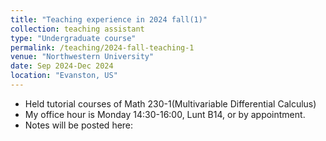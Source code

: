 ```yaml
---
title: "Teaching experience in 2024 fall(1)"
collection: teaching assistant
type: "Undergraduate course"
permalink: /teaching/2024-fall-teaching-1
venue: "Northwestern University"
date: Sep 2024-Dec 2024
location: "Evanston, US"
---
```


- Held tutorial courses of Math 230-1(Multivariable Differential Calculus)
- My office hour is Monday 14:30-16:00, Lunt B14, or by appointment.
- Notes will be posted here:
